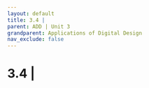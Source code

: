```yaml
---
layout: default
title: 3.4 |
parent: ADD | Unit 3
grandparent: Applications of Digital Design
nav_exclude: false
---
```

# 3.4 |


